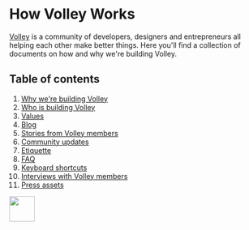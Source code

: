How Volley Works
===
[Volley](http:volley.works) is a community of developers, designers and entrepreneurs all helping each other make better things. Here you'll find a collection of documents on how and why we're building Volley.



Table of contents
---
1. [Why we're building Volley](https://github.com/VolleyIndustries/readme/blob/master/mission.md)
2. [Who is building Volley](https://github.com/VolleyIndustries/readme/blob/master/team.md)
3. [Values](https://github.com/VolleyIndustries/readme/blob/master/values.md)
4. [Blog](https://medium.com/volley-works)
5. [Stories from Volley members](https://medium.com/volley-stories)
6. [Community updates](https://github.com/VolleyIndustries/readme/tree/master/updates)
7. [Etiquette](https://github.com/VolleyIndustries/readme/blob/readme_etiquette/Etiquette.md)
8. [FAQ](https://github.com/VolleyIndustries/readme/blob/master/faq.md)
9. [Keyboard shortcuts](https://github.com/VolleyIndustries/readme/blob/master/shortcuts.md)
10. [Interviews with Volley members](https://docs.google.com/spreadsheets/d/1PYUkcwEDhvS1nwhXUrt6-AwBY8Z07UmBsrNwPmc47Bc/edit#gid=0)
11. [Press assets](https://www.dropbox.com/sh/bwx6wsmu9vukwmu/AABBrTMYX6qRXLmayNo6qbq9a?dl=0)

<img src ="http://volley.works/assets//marks/blueHorizontal.png" height="50">

